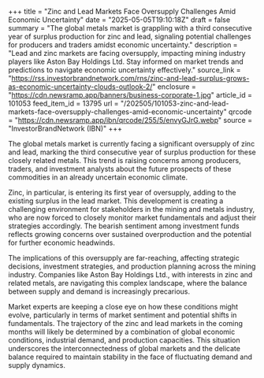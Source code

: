 +++
title = "Zinc and Lead Markets Face Oversupply Challenges Amid Economic Uncertainty"
date = "2025-05-05T19:10:18Z"
draft = false
summary = "The global metals market is grappling with a third consecutive year of surplus production for zinc and lead, signaling potential challenges for producers and traders amidst economic uncertainty."
description = "Lead and zinc markets are facing oversupply, impacting mining industry players like Aston Bay Holdings Ltd. Stay informed on market trends and predictions to navigate economic uncertainty effectively."
source_link = "https://rss.investorbrandnetwork.com/rns/zinc-and-lead-surplus-grows-as-economic-uncertainty-clouds-outlook-2/"
enclosure = "https://cdn.newsramp.app/banners/business-corporate-1.jpg"
article_id = 101053
feed_item_id = 13795
url = "/202505/101053-zinc-and-lead-markets-face-oversupply-challenges-amid-economic-uncertainty"
qrcode = "https://cdn.newsramp.app/ibn/qrcode/255/5/envyGJrG.webp"
source = "InvestorBrandNetwork (IBN)"
+++

<p>The global metals market is currently facing a significant oversupply of zinc and lead, marking the third consecutive year of surplus production for these closely related metals. This trend is raising concerns among producers, traders, and investment analysts about the future prospects of these commodities in an already uncertain economic climate.</p><p>Zinc, in particular, is entering its first year of oversupply, adding to the existing surplus in the lead market. This development is creating a challenging environment for stakeholders in the mining and metals industry, who are now forced to closely monitor market fundamentals and adjust their strategies accordingly. The bearish sentiment among investment funds reflects growing concerns over sustained overproduction and the potential for further economic headwinds.</p><p>The implications of this oversupply are far-reaching, affecting strategic decisions, investment strategies, and production planning across the mining industry. Companies like Aston Bay Holdings Ltd., with interests in zinc and related metals, are navigating this complex landscape, where the balance between supply and demand is increasingly precarious.</p><p>Market experts are keeping a close eye on how these conditions might evolve, particularly in terms of market sentiment and potential shifts in fundamentals. The trajectory of the zinc and lead markets in the coming months will likely be determined by a combination of global economic conditions, industrial demand, and production capacities. This situation underscores the interconnectedness of global markets and the delicate balance required to maintain stability in the face of fluctuating demand and supply dynamics.</p>